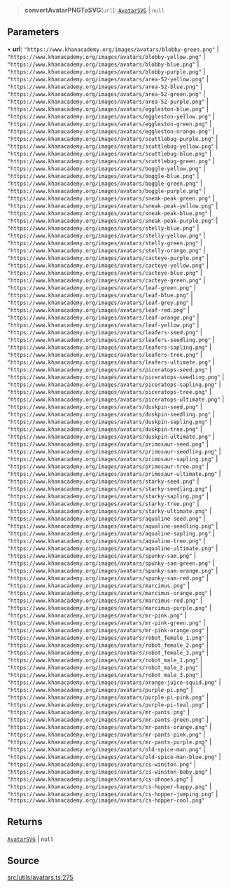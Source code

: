 > **convertAvatarPNGToSVG**(`url`): [`AvatarSVG`](api%5Ctype-aliases%5CAvatarSVG.md) \| `null`

## Parameters

• **url**: `"https://www.khanacademy.org/images/avatars/blobby-green.png"` \| `"https://www.khanacademy.org/images/avatars/blobby-yellow.png"` \| `"https://www.khanacademy.org/images/avatars/blobby-blue.png"` \| `"https://www.khanacademy.org/images/avatars/blobby-purple.png"` \| `"https://www.khanacademy.org/images/avatars/area-52-yellow.png"` \| `"https://www.khanacademy.org/images/avatars/area-52-blue.png"` \| `"https://www.khanacademy.org/images/avatars/area-52-green.png"` \| `"https://www.khanacademy.org/images/avatars/area-52-purple.png"` \| `"https://www.khanacademy.org/images/avatars/eggleston-blue.png"` \| `"https://www.khanacademy.org/images/avatars/eggleston-yellow.png"` \| `"https://www.khanacademy.org/images/avatars/eggleston-green.png"` \| `"https://www.khanacademy.org/images/avatars/eggleston-orange.png"` \| `"https://www.khanacademy.org/images/avatars/scuttlebug-purple.png"` \| `"https://www.khanacademy.org/images/avatars/scuttlebug-yellow.png"` \| `"https://www.khanacademy.org/images/avatars/scuttlebug-blue.png"` \| `"https://www.khanacademy.org/images/avatars/scuttlebug-green.png"` \| `"https://www.khanacademy.org/images/avatars/boggle-yellow.png"` \| `"https://www.khanacademy.org/images/avatars/boggle-blue.png"` \| `"https://www.khanacademy.org/images/avatars/boggle-green.png"` \| `"https://www.khanacademy.org/images/avatars/boggle-purple.png"` \| `"https://www.khanacademy.org/images/avatars/sneak-peak-green.png"` \| `"https://www.khanacademy.org/images/avatars/sneak-peak-yellow.png"` \| `"https://www.khanacademy.org/images/avatars/sneak-peak-blue.png"` \| `"https://www.khanacademy.org/images/avatars/sneak-peak-purple.png"` \| `"https://www.khanacademy.org/images/avatars/stelly-blue.png"` \| `"https://www.khanacademy.org/images/avatars/stelly-yellow.png"` \| `"https://www.khanacademy.org/images/avatars/stelly-green.png"` \| `"https://www.khanacademy.org/images/avatars/stelly-orange.png"` \| `"https://www.khanacademy.org/images/avatars/cacteye-purple.png"` \| `"https://www.khanacademy.org/images/avatars/cacteye-yellow.png"` \| `"https://www.khanacademy.org/images/avatars/cacteye-blue.png"` \| `"https://www.khanacademy.org/images/avatars/cacteye-green.png"` \| `"https://www.khanacademy.org/images/avatars/leaf-green.png"` \| `"https://www.khanacademy.org/images/avatars/leaf-blue.png"` \| `"https://www.khanacademy.org/images/avatars/leaf-grey.png"` \| `"https://www.khanacademy.org/images/avatars/leaf-red.png"` \| `"https://www.khanacademy.org/images/avatars/leaf-orange.png"` \| `"https://www.khanacademy.org/images/avatars/leaf-yellow.png"` \| `"https://www.khanacademy.org/images/avatars/leafers-seed.png"` \| `"https://www.khanacademy.org/images/avatars/leafers-seedling.png"` \| `"https://www.khanacademy.org/images/avatars/leafers-sapling.png"` \| `"https://www.khanacademy.org/images/avatars/leafers-tree.png"` \| `"https://www.khanacademy.org/images/avatars/leafers-ultimate.png"` \| `"https://www.khanacademy.org/images/avatars/piceratops-seed.png"` \| `"https://www.khanacademy.org/images/avatars/piceratops-seedling.png"` \| `"https://www.khanacademy.org/images/avatars/piceratops-sapling.png"` \| `"https://www.khanacademy.org/images/avatars/piceratops-tree.png"` \| `"https://www.khanacademy.org/images/avatars/piceratops-ultimate.png"` \| `"https://www.khanacademy.org/images/avatars/duskpin-seed.png"` \| `"https://www.khanacademy.org/images/avatars/duskpin-seedling.png"` \| `"https://www.khanacademy.org/images/avatars/duskpin-sapling.png"` \| `"https://www.khanacademy.org/images/avatars/duskpin-tree.png"` \| `"https://www.khanacademy.org/images/avatars/duskpin-ultimate.png"` \| `"https://www.khanacademy.org/images/avatars/primosaur-seed.png"` \| `"https://www.khanacademy.org/images/avatars/primosaur-seedling.png"` \| `"https://www.khanacademy.org/images/avatars/primosaur-sapling.png"` \| `"https://www.khanacademy.org/images/avatars/primosaur-tree.png"` \| `"https://www.khanacademy.org/images/avatars/primosaur-ultimate.png"` \| `"https://www.khanacademy.org/images/avatars/starky-seed.png"` \| `"https://www.khanacademy.org/images/avatars/starky-seedling.png"` \| `"https://www.khanacademy.org/images/avatars/starky-sapling.png"` \| `"https://www.khanacademy.org/images/avatars/starky-tree.png"` \| `"https://www.khanacademy.org/images/avatars/starky-ultimate.png"` \| `"https://www.khanacademy.org/images/avatars/aqualine-seed.png"` \| `"https://www.khanacademy.org/images/avatars/aqualine-seedling.png"` \| `"https://www.khanacademy.org/images/avatars/aqualine-sapling.png"` \| `"https://www.khanacademy.org/images/avatars/aqualine-tree.png"` \| `"https://www.khanacademy.org/images/avatars/aqualine-ultimate.png"` \| `"https://www.khanacademy.org/images/avatars/spunky-sam.png"` \| `"https://www.khanacademy.org/images/avatars/spunky-sam-green.png"` \| `"https://www.khanacademy.org/images/avatars/spunky-sam-orange.png"` \| `"https://www.khanacademy.org/images/avatars/spunky-sam-red.png"` \| `"https://www.khanacademy.org/images/avatars/marcimus.png"` \| `"https://www.khanacademy.org/images/avatars/marcimus-orange.png"` \| `"https://www.khanacademy.org/images/avatars/marcimus-red.png"` \| `"https://www.khanacademy.org/images/avatars/marcimus-purple.png"` \| `"https://www.khanacademy.org/images/avatars/mr-pink.png"` \| `"https://www.khanacademy.org/images/avatars/mr-pink-green.png"` \| `"https://www.khanacademy.org/images/avatars/mr-pink-orange.png"` \| `"https://www.khanacademy.org/images/avatars/robot_female_1.png"` \| `"https://www.khanacademy.org/images/avatars/robot_female_2.png"` \| `"https://www.khanacademy.org/images/avatars/robot_female_3.png"` \| `"https://www.khanacademy.org/images/avatars/robot_male_1.png"` \| `"https://www.khanacademy.org/images/avatars/robot_male_2.png"` \| `"https://www.khanacademy.org/images/avatars/robot_male_3.png"` \| `"https://www.khanacademy.org/images/avatars/orange-juice-squid.png"` \| `"https://www.khanacademy.org/images/avatars/purple-pi.png"` \| `"https://www.khanacademy.org/images/avatars/purple-pi-pink.png"` \| `"https://www.khanacademy.org/images/avatars/purple-pi-teal.png"` \| `"https://www.khanacademy.org/images/avatars/mr-pants.png"` \| `"https://www.khanacademy.org/images/avatars/mr-pants-green.png"` \| `"https://www.khanacademy.org/images/avatars/mr-pants-orange.png"` \| `"https://www.khanacademy.org/images/avatars/mr-pants-pink.png"` \| `"https://www.khanacademy.org/images/avatars/mr-pants-purple.png"` \| `"https://www.khanacademy.org/images/avatars/old-spice-man.png"` \| `"https://www.khanacademy.org/images/avatars/old-spice-man-blue.png"` \| `"https://www.khanacademy.org/images/avatars/cs-winston.png"` \| `"https://www.khanacademy.org/images/avatars/cs-winston-baby.png"` \| `"https://www.khanacademy.org/images/avatars/cs-ohnoes.png"` \| `"https://www.khanacademy.org/images/avatars/cs-hopper-happy.png"` \| `"https://www.khanacademy.org/images/avatars/cs-hopper-jumping.png"` \| `"https://www.khanacademy.org/images/avatars/cs-hopper-cool.png"`

## Returns

[`AvatarSVG`](api%5Ctype-aliases%5CAvatarSVG.md) \| `null`

## Source

[src/utils/avatars.ts:275](https://github.com/bhavjitChauhan/khan-api/blob/214cc6672777162cd3ec638a3ad3a22f7fe37e04/src/utils/avatars.ts#L275)
